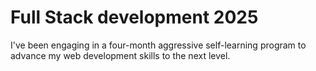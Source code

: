 # Full Stack development 2025
I've been engaging in a four-month aggressive self-learning program to advance my web development skills to the next level.
